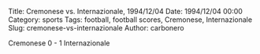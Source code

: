 Title: Cremonese vs. Internazionale, 1994/12/04
Date: 1994/12/04 00:00
Category: sports
Tags: football, football scores, Cremonese, Internazionale
Slug: cremonese-vs-internazionale
Author: carbonero


Cremonese 0 - 1 Internazionale
